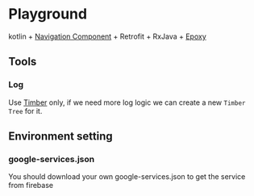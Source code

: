 # Playground
kotlin + [Navigation Component](https://developer.android.com/topic/libraries/architecture/navigation) + Retrofit + RxJava + [Epoxy](https://github.com/airbnb/epoxy)

## Tools
### Log
Use [Timber](https://github.com/JakeWharton/timber) only, if we need more log logic we can create a new `Timber Tree` for it.

## Environment setting
### google-services.json
You should download your own google-services.json to get the service from firebase
